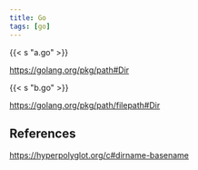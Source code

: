 ```yaml
---
title: Go
tags: [go]
---
```


{{< s "a.go" >}}

<https://golang.org/pkg/path#Dir>

{{< s "b.go" >}}

<https://golang.org/pkg/path/filepath#Dir>

## References

<https://hyperpolyglot.org/c#dirname-basename>
